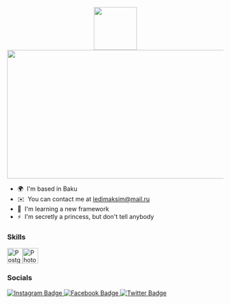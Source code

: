 <div id="header" align="center">
  <img src="https://media.giphy.com/media/H1jSPXCJmo8AZi3gdP/giphy.gif" width="100"/>
</div>

<div align="center">
  <img src="https://media.giphy.com/media/v1.Y2lkPTc5MGI3NjExazY0d2c3YWZkZG44NTVpOGY2eGlmZ2h6Yjg1dThmbHdrNnZlYnAzZiZlcD12MV9pbnRlcm5hbF9naWZfYnlfaWQmY3Q9Zw/dWesBcTLavkZuG35MI/giphy.gif" width="600" height="300"/>
</div>

* 🌍  I'm based in Baku
* ✉️  You can contact me at [ledimaksim@mail.ru](mailto:ledimaksim@mail.ru)
* 🧠  I'm learning a new framework
* ⚡  I'm secretly a princess, but don't tell anybody

### Skills


<p align="left">
<a href="https://www.postgresql.org/" target="_blank" rel="noreferrer"><img src="https://raw.githubusercontent.com/danielcranney/readme-generator/main/public/icons/skills/postgresql-colored.svg" width="36" height="36" alt="PostgreSQL" /></a><a href="https://www.adobe.com/uk/products/photoshop.html" target="_blank" rel="noreferrer"><img src="https://raw.githubusercontent.com/danielcranney/readme-generator/main/public/icons/skills/photoshop-colored.svg" width="36" height="36" alt="Photoshop" /></a>
</p>


### Socials

<div id="badges">
  <a href="https://www.instagram.com/iradiik/">
    <img src="https://img.shields.io/badge/Instagram-red?logo=instagram&logoColor=white" alt="Instagram Badge"/>
  </a>
  <a href="https://www.facebook.com/iradost/">
    <img src="https://img.shields.io/badge/Facebook-navy?logo=facebook&logoColor=white" alt="Facebook Badge"/>
  </a>
  <a href="https://vk.com/ledimaksim">
    <img src="https://img.shields.io/badge/vk-blue?logo=vk&logoColor=white" alt="Twitter Badge"/>
  </a>
</div>



